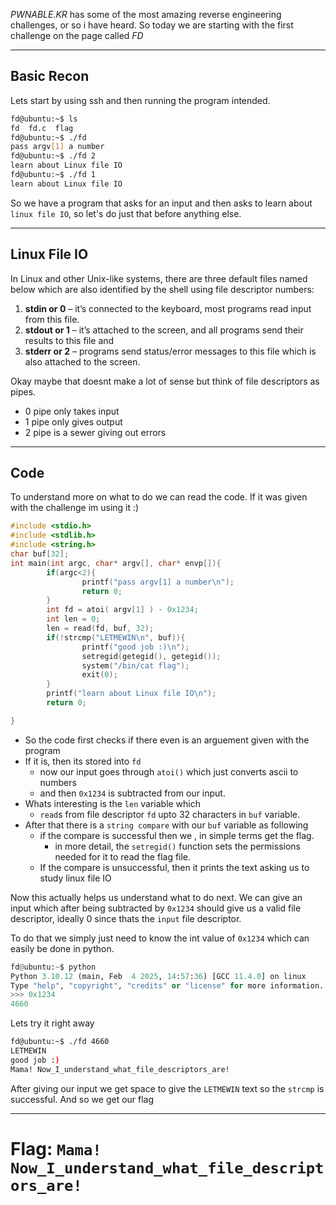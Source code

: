 *PWNABLE.KR* has some of the most amazing reverse engineering challenges, or so i have heard.
So today we are starting with the first challenge on the page called *FD*

---
## Basic Recon
Lets start by using ssh and then running the program intended.
```Bash
fd@ubuntu:~$ ls
fd  fd.c  flag
fd@ubuntu:~$ ./fd
pass argv[1] a number
fd@ubuntu:~$ ./fd 2
learn about Linux file IO
fd@ubuntu:~$ ./fd 1
learn about Linux file IO
```

So we have a program that asks for an input and then asks to learn about `linux file IO`, so let's do just that before anything else.

---
## Linux File IO
In Linux and other Unix-like systems, there are three default files named below which are also identified by the shell using file descriptor numbers:

1. **stdin or 0** – it’s connected to the keyboard, most programs read input from this file.
2. **stdout or 1** – it’s attached to the screen, and all programs send their results to this file and
3. **stderr or 2** – programs send status/error messages to this file which is also attached to the screen.

Okay maybe that doesnt make a lot of sense but think of file descriptors as pipes.
- 0 pipe only takes input 
- 1 pipe only gives output
- 2 pipe is a sewer giving out errors

---
## Code
To understand more on what to do we can read the code. If it was given with the challenge im using it :) 

```C
#include <stdio.h>
#include <stdlib.h>
#include <string.h>
char buf[32];
int main(int argc, char* argv[], char* envp[]){
        if(argc<2){
                printf("pass argv[1] a number\n");
                return 0;
        }
        int fd = atoi( argv[1] ) - 0x1234;
        int len = 0;
        len = read(fd, buf, 32);
        if(!strcmp("LETMEWIN\n", buf)){
                printf("good job :)\n");
                setregid(getegid(), getegid());
                system("/bin/cat flag");
                exit(0);
        }
        printf("learn about Linux file IO\n");
        return 0;

}
```

- So the code first checks if there even is an arguement given with the program
- If it is, then its stored into `fd` 
	- now our input goes through `atoi()` which just converts ascii to numbers 
	- and then `0x1234` is subtracted from our input.
- Whats interesting is the `len` variable which
	- `read`s from file descriptor `fd` upto 32 characters in `buf` variable.
- After that there is a `string compare` with our `buf` variable as following
	- if the compare is successful then we , in simple terms get the flag.
		- in more detail, the `setregid()` function sets the permissions needed for it to read the flag file.
	- If the compare is unsuccessful, then it prints the text asking us to study linux file IO

Now this actually helps us understand what to do next.
We can give an input which after being subtracted by `0x1234` should give us a valid file descriptor, ideally 0 since thats the `input` file descriptor.

To do that we simply just need to know the int value of `0x1234` which can easily be done in python.
```python
fd@ubuntu:~$ python
Python 3.10.12 (main, Feb  4 2025, 14:57:36) [GCC 11.4.0] on linux
Type "help", "copyright", "credits" or "license" for more information.
>>> 0x1234
4660
```

Lets try it right away
```bash
fd@ubuntu:~$ ./fd 4660
LETMEWIN
good job :)
Mama! Now_I_understand_what_file_descriptors_are!
```
After giving our input we get space to give the `LETMEWIN` text so the `strcmp` is successful.
And so we get our flag

---
# Flag: `Mama! Now_I_understand_what_file_descriptors_are!`